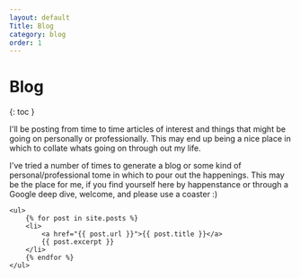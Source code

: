 ```yaml
---
layout: default
Title: Blog
category: blog
order: 1
---
```


# Blog
{: toc }

I'll be posting from time to time articles of interest and things that might be going on personally or professionally. This may end up being a nice place in which to collate whats going on through out my life. 

I've tried a number of times to generate a blog or some kind of personal/professional tome in which to pour out the happenings. This may be the place for me, if you find yourself here by happenstance or through a Google deep dive, welcome, and please use a coaster :)

    <ul>
        {% for post in site.posts %}
        <li>
            <a href="{{ post.url }}">{{ post.title }}</a>
            {{ post.excerpt }}
        </li>
        {% endfor %}
    </ul>
